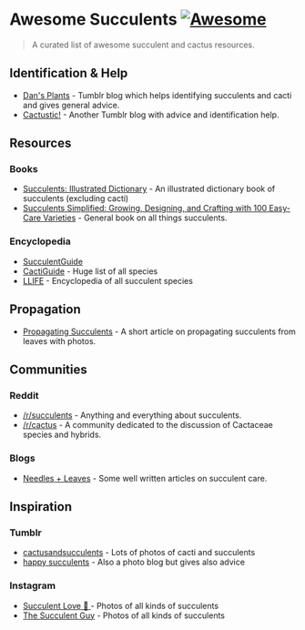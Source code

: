 # Awesome Succulents [![Awesome](https://cdn.rawgit.com/sindresorhus/awesome/d7305f38d29fed78fa85652e3a63e154dd8e8829/media/badge.svg)](https://github.com/sindresorhus/awesome)

> A curated list of awesome succulent and cactus resources.

## Identification & Help
- [Dan's Plants](http://cactusmandan.tumblr.com/) - Tumblr blog which helps identifying succulents and cacti and gives general advice.
- [Cactustic!](http://cactustic.tumblr.com/) - Another Tumblr blog with advice and identification help.

## Resources
### Books
- [Succulents: Illustrated Dictionary](https://www.amazon.com/Succulents-Illustrated-Dictionary-Maurizio-Sajeva/dp/0881923982) - An illustrated dictionary book of succulents (excluding cacti)
- [Succulents Simplified: Growing, Designing, and Crafting with 100 Easy-Care Varieties](https://www.amazon.com/dp/1604693932/ref=wl_it_dp_o_pd_S_ttl?_encoding=UTF8&colid=2YPBPQLCIVLWK&coliid=I1M5F7FK2IJS6W) - General book on all things succulents.

### Encyclopedia 
- [SucculentGuide](http://www.succulentguide.com/)
- [CactiGuide](http://cactiguide.com/) - Huge list of all species
- [LLIFE](http://www.llifle.com/Encyclopedia/SUCCULENTS/Content/) - Encyclopedia of all succulent species

## Propagation
- [Propagating Succulents](https://needlesandleaves.squarespace.com/blog/2013/5/31/propagating-leggy-succulents) - A short article on propagating succulents from leaves with photos.

## Communities
### Reddit
- [/r/succulents](https://www.reddit.com/r/succulents/) - Anything and everything about succulents.
- [/r/cactus](https://www.reddit.com/r/cactus) - A community dedicated to the discussion of Cactaceae species and hybrids.

### Blogs
- [Needles + Leaves](http://needlesandleaves.net/succulents/) - Some well written articles on succulent care.

## Inspiration
### Tumblr
- [cactusandsucculents](http://cactusandsucculent.tumblr.com/) - Lots of photos of cacti and succulents
- [happy succulents](http://happysucculents.tumblr.com/) - Also a photo blog but gives also advice

### Instagram
- [Succulent Love 💚 ](https://www.instagram.com/succulove/) - Photos of all kinds of succulents
- [The Succulent Guy](https://www.instagram.com/thesucculentguy/) - Photos of all kinds of succulents
